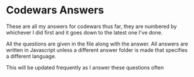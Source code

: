 # Codewars Answers

These are all my answers for codewars thus far, they are numbered by whichever I did first and it goes down to the latest one I've done.

All the questions are given in the file along with the answer. All answers are written in Javascript unless a different answer folder is made that specifies a different language.

This will be updated frequently as I answer these questions often